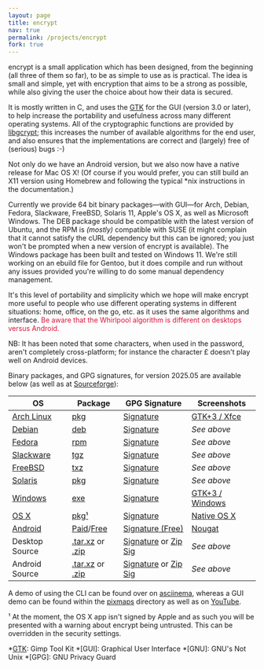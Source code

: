 ```yaml
---
layout: page
title: encrypt
nav: true
permalink: /projects/encrypt
fork: true
---
```


encrypt is a small application which has been designed, from the beginning (all three of them so far), to be as simple to use as is practical. The idea is small and simple, yet with encryption that aims to be a strong as possible, while also giving the user the choice about how their data is secured.

It is mostly written in C, and uses the [GTK][] for the GUI (version 3.0 or later), to help increase the portability and usefulness across many different operating systems. All of the cryptographic functions are provided by [libgcrypt][]; this increases the number of available algorithms for the end user, and also ensures that the implementations are correct and (largely) free of (serious) bugs :-)

Not only do we have an Android version, but we also now have a native release for Mac OS X! (Of course if you would prefer, you can still build an X11 version using Homebrew and following the typical *nix instructions in the documentation.)

Currently we provide 64 bit binary packages&mdash;with GUI&mdash;for Arch, Debian, Fedora, Slackware, FreeBSD, Solaris 11, Apple's OS X, as well as Microsoft Windows. The DEB package should be compatible with the latest version of Ubuntu, and the RPM is _(mostly)_ compatible with SUSE (it might complain that it cannot satisfy the cURL dependency but this can be ignored; you just won't be prompted when a new version of encrypt is available). The Windows package has been built and tested on Windows 11. We're still working on an ebuild file for Gentoo, but it does compile and run without any issues provided you're willing to do some manual dependency management.

It's this level of portability and simplicity which we hope will make encrypt more useful to people who use different operating systems in different situations: home, office, on the go, etc. as it uses the same algorithms and interface. <span style="color:#dc143c;">Be aware that the Whirlpool algorithm is different on desktops versus Android.</span>

NB: It has been noted that some characters, when used in the password, aren't completely cross-platform; for instance the character £ doesn't play well on Android devices.

Binary packages, and GPG signatures, for version 2025.05 are available below (as well as at [Sourceforge]):

|OS|Package|GPG Signature|Screenshots|
|-|-|-|-|
|[Arch Linux]|[pkg][ap]|[Signature][ag]|[GTK+3 / Xfce][as]|
|[Debian]|[deb][dp]|[Signature][dg]|_See above_|
|[Fedora]|[rpm][fp]|[Signature][fg]|_See above_|
|[Slackware]|[tgz][kp]|[Signature][kg]|_See above_|
|[FreeBSD]|[txz][bp]|[Signature][bg]|_See above_|
|[Solaris]|[pkg][sp]|[Signature][sg]|_See above_|
|[Windows]|[exe][wp]|[Signature][wg]|[GTK+3 / Windows][ws]|
|[OS X]|[pkg¹][xp]|[Signature][xg]|[Native OS X][xs]|
|[Android]|[Paid][mp]/[Free][gp]|[Signature (Free)][gg]|[Nougat][ms]|
|Desktop Source|[.tar.xz][rp] or [.zip][rz]|[Signature][rg] or [Zip Sig][ry]|_See above_|
|Android Source|[.tar.xz][qp] or [.zip][qz]|[Signature][qg] or [Zip Sig][qy]|_See above_|

A demo of using the CLI can be found over on [asciinema](https://asciinema.org/a/450022), whereas a GUI demo can be found within the [pixmaps](/assets/pixmaps/encrypt/screencast_linux.mp4) directory as well as on [YouTube](https://youtu.be/4au0MWCjIzI).

¹ At the moment, the OS X app isn't signed by Apple and as such you will be presented with a warning about encrypt being untrusted. This can be overridden in the security settings.

[GTK]: http://www.gtk.org
[libgcrypt]: http://www.gnu.org/software/libgcrypt/
[Android]: http://www.android.com
[SourceForge.net]: http://sourceforge.net
[Homebrew]: http://mxcl.github.com/homebrew/
[Xcode]: https://developer.apple.com/xcode/
[Sourceforge]: https://sourceforge.net/projects/encrypt/

[Arch Linux]: http://www.archlinux.org
[ap]: /assets/downloads/encrypt/2025.05/desktop/encrypt-2025.05-1-x86_64.pkg.tar.zst
[ag]: /assets/downloads/encrypt/2025.05/desktop/encrypt-2025.05-1-x86_64.pkg.tar.zst.asc
[as]: /assets/pixmaps/encrypt/screenshot_linux_idle.png

[Debian]: http://www.debian.org
[dp]: /assets/downloads/encrypt/2025.05/desktop/encrypt_2025.05-1_amd64.deb
[dg]: /assets/downloads/encrypt/2025.05/desktop/encrypt_2025.05-1_amd64.deb.asc

[Fedora]: http://fedoraproject.org
[fp]: /assets/downloads/encrypt/2025.05/desktop/encrypt-2025.05-1.x86_64.rpm
[fg]: /assets/downloads/encrypt/2025.05/desktop/encrypt-2025.05-1.x86_64.rpm.asc

[Slackware]: http://http://www.slackware.com
[kp]: /assets/downloads/encrypt/2025.05/desktop/encrypt-2025.05-x86_64-1aa.tgz
[kg]: /assets/downloads/encrypt/2025.05/desktop/encrypt-2025.05-x86_64-1aa.tgz.asc

[FreeBSD]: https://www.freebsd.org
[bp]: /assets/downloads/encrypt/2025.05/desktop/encrypt-2025.05.pkg
[bg]: /assets/downloads/encrypt/2025.05/desktop/encrypt-2025.05.pkg.asc

[Solaris]: https://www.oracle.com/solaris/solaris11/
[sp]: /assets/downloads/encrypt/2025.05/desktop/encrypt-2025.05-i386.pkg
[sg]: /assets/downloads/encrypt/2025.05/desktop/encrypt-2025.05-i386.pkg.asc

[Windows]: https://www.microsoft.com
[wp]: /assets/downloads/encrypt/2025.05/desktop/encrypt-2025.05-install.exe
[wg]: /assets/downloads/encrypt/2025.05/desktop/encrypt-2025.05-install.exe.asc
[ws]: /assets/pixmaps/encrypt/screenshot_windows_idle.png

[mp]: https://market.android.com/details?id=net.albinoloverats.android.encrypt
[ms]: /assets/pixmaps/encrypt/screenshot_android_idle.png
[gp]: /assets/downloads/encrypt/2025.05/android/encrypt-2025.05-free.apk
[gg]: /assets/downloads/encrypt/2025.05/android/encrypt-2025.05-free.apk.asc

[OS X]: https://www.apple.com
[xp]: /assets/downloads/encrypt/2025.05/desktop/encrypt-2025.05-install.pkg
[xg]: /assets/downloads/encrypt/2025.05/desktop/encrypt-2025.05-install.pkg.asc
[xs]: /assets/pixmaps/encrypt/screenshot_macosx_idle.png

[rp]: /assets/downloads/encrypt/2025.05/encrypt-2025.05-desktop-src.tar.xz
[rg]: /assets/downloads/encrypt/2025.05/encrypt-2025.05-desktop-src.tar.xz.asc
[rz]: /assets/downloads/encrypt/2025.05/encrypt-2025.05-desktop-src.zip
[ry]: /assets/downloads/encrypt/2025.05/encrypt-2025.05-desktop-src.zip.asc

[qp]: /assets/downloads/encrypt/2025.05/encrypt-2025.05-android-src.tar.xz
[qg]: /assets/downloads/encrypt/2025.05/encrypt-2025.05-android-src.tar.xz.asc
[qz]: /assets/downloads/encrypt/2025.05/encrypt-2025.05-desktop-src.zip
[qy]: /assets/downloads/encrypt/2025.05/encrypt-2025.05-desktop-src.zip.asc

[qr]: https://qrcode.kaywa.com/img.php?s=2&d=https%3A%2F%2Fmarket.android.com%2Fdetails%3Fid%3Dnet.albinoloverats.android.encrypt

*[GTK]: Gimp Tool Kit
*[GUI]: Graphical User Interface
*[GNU]: GNU's Not Unix
*[GPG]: GNU Privacy Guard
